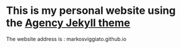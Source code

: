This is my personal website using the [Agency Jekyll theme](https://y7kim.github.io/agency-jekyll-theme)
====================

The website address is : markosviggiato.github.io

